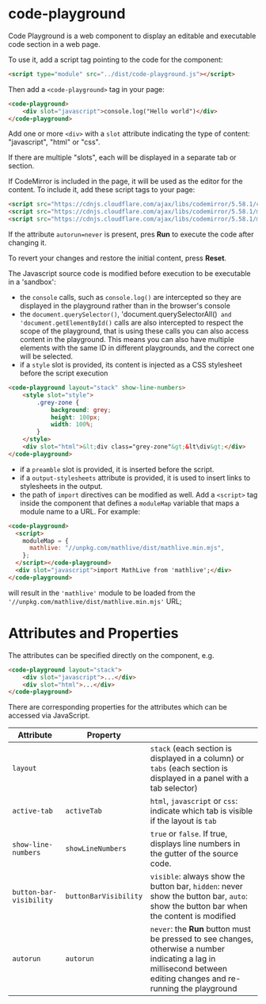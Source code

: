 # code-playground

Code Playground is a web component to display an editable and executable code
section in a web page.

To use it, add a script tag pointing to the code for the component:

```html
<script type="module" src="../dist/code-playground.js"></script>
```

Then add a `<code-playground>` tag in your page:

```html
<code-playground>
    <div slot="javascript">console.log("Hello world")</div>
</code-playground>
```

Add one or more `<div>` with a `slot` attribute indicating the type of content:
"javascript", "html" or "css".

If there are multiple "slots", each will be displayed in a separate tab or
section.

If CodeMirror is included in the page, it will be used as the editor
for the content. To include it, add these script tags to your page:

```html
<script src="https://cdnjs.cloudflare.com/ajax/libs/codemirror/5.58.1/codemirror.min.js"></script>
<script src="https://cdnjs.cloudflare.com/ajax/libs/codemirror/5.58.1/mode/javascript/javascript.min.js"></script>
<script src="https://cdnjs.cloudflare.com/ajax/libs/codemirror/5.58.1/mode/xml/xml.min.js"></script>
```

If the attribute `autorun=never` is present, pres **Run** to execute the code
after changing it.

To revert your changes and restore the initial content, press **Reset**.

The Javascript source code is modified before execution to be executable
in a 'sandbox':

-   the `console` calls, such as `console.log()` are intercepted so they are
    displayed in the playground rather than in the browser's console
-   the `document.querySelector()`, 'document.querySelectorAll()` and 'document.getElementById()`
    calls are also intercepted to respect the scope of the playground, that is
    using these calls you can also access content in the playground. This means you
    can also have multiple elements with the same ID in different playgrounds, and
    the correct one will be selected.
-   if a `style` slot is provided, its content is injected as a CSS stylesheet
    before the script execution

```html
<code-playground layout="stack" show-line-numbers>
    <style slot="style">
        .grey-zone {
            background: grey;
            height: 100px;
            width: 100%;
        }
    </style>
    <div slot="html">&lt;div class="grey-zone"&gt;&lt\div&gt;</div>
</code-playground>
```

-   if a `preamble` slot is provided, it is inserted before the script.
-   if a `output-stylesheets` attribute is provided, it is used to insert
    links to stylesheets in the output.
-   the path of `import` directives can be modified as well. Add a `<script>` tag
    inside the component that defines a `moduleMap` variable that maps a module
    name to a URL. For example:

```html
<code-playground>
  <script>
    moduleMap = {
      mathlive: "//unpkg.com/mathlive/dist/mathlive.min.mjs",
    };
  </script></code-playground>
  <div slot="javascript">import MathLive from 'mathlive';</div>
</code-playground>
```

will result in the `'mathlive'` module to be loaded from the
`'//unpkg.com/mathlive/dist/mathlive.min.mjs'` URL;

# Attributes and Properties

The attributes can be specified directly on the component, e.g.

```html
<code-playground layout="stack">
    <div slot="javascript">...</div>
    <div slot="html">...</div>
</code-playground>
```

There are corresponding properties for the attributes which can be
accessed via JavaScript.

| Attribute               | Property              |                                                                                                                                                                      |
| ----------------------- | --------------------- | -------------------------------------------------------------------------------------------------------------------------------------------------------------------- |
| `layout`                |                       | `stack` (each section is displayed in a column) or `tabs` (each section is displayed in a panel with a tab selector)                                                 |
| `active-tab`            | `activeTab`           | `html`, `javascript` or `css`: indicate which tab is visible if the layout is `tab`                                                                                  |
| `show-line-numbers`     | `showLineNumbers`     | `true` or `false`. If true, displays line numbers in the gutter of the source code.                                                                                  |
| `button-bar-visibility` | `buttonBarVisibility` | `visible`: always show the button bar, `hidden`: never show the button bar, `auto`: show the button bar when the content is modified                                 |
| `autorun`               | `autorun`             | `never`: the **Run** button must be pressed to see changes, otherwise a number indicating a lag in millisecond between editing changes and re-running the playground |
